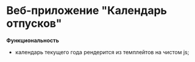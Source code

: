 # Веб-приложение "Календарь отпусков"

**Функциональность**

- календарь текущего года рендерится из темплейтов на чистом js;
